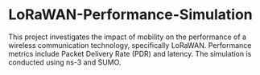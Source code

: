 # LoRaWAN-Performance-Simulation
 This project investigates the impact of mobility on the performance of a wireless communication technology, specifically LoRaWAN. Performance metrics include Packet Delivery Rate (PDR) and latency. The simulation is conducted using ns-3 and SUMO.
